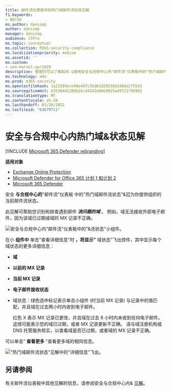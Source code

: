 ```yaml
---
title: 邮件流仪表板中的热门域邮件流状态见解
f1.keywords:
- NOCSH
ms.author: dansimp
author: dansimp
manager: dansimp
audience: ITPro
ms.topic: conceptual
ms.collection: M365-security-compliance
ms.localizationpriority: medium
ms.assetid: ''
ms.custom:
- seo-marvel-apr2020
description: 管理员可以了解如何 &使用安全与合规中心内"邮件流"仪表板中的"热门域邮件流状态"见解，解决与 MX 记录相关的邮件流问题。
ms.technology: mdo
ms.prod: m365-security
ms.openlocfilehash: 1a22589ece98e497c55d61d29256b2480a2f55d3
ms.sourcegitcommit: b3530441288b2bc44342e00e9025a49721796903
ms.translationtype: MT
ms.contentlocale: zh-CN
ms.lasthandoff: 03/20/2022
ms.locfileid: "63679711"
---
```

# <a name="top-domain-mail-flow-status-insight-in-the-security--compliance-center"></a>安全与合规中心内热门域&状态见解

[!INCLUDE [Microsoft 365 Defender rebranding](../includes/microsoft-defender-for-office.md)]

**适用对象**
- [Exchange Online Protection](exchange-online-protection-overview.md)
- [Microsoft Defender for Office 365 计划 1 和计划 2](defender-for-office-365.md)
- [Microsoft 365 Defender](../defender/microsoft-365-defender.md)

安全 **与合规中心的**"邮件流"仪表板 [](mail-flow-insights-v2.md)中的"热门域邮件流状态"&[可](https://protection.office.com)为你提供组织的当前邮件流状态。

此见解可帮助您识别和排查遇到邮件 ***流问题的域*** 。 例如，域无法接收外部电子邮件，因为该域已过期或域的 MX 记录不正确。

![安全与合规中心内"邮件流"仪表板中的"&流状态"小组件。](../../media/mfi-top-domain-mail-flow-status-widget.png)

在小 **组件中** 单击"查看详细信息"时 **，将显示"** 域状态"飞出控件，其中显示每个域状态的更多详细信息：

- **域**
- **以前的 MX 记录**
- **当前 MX 记录**
- **电子邮件接收状态**
- 域状态：绿色选中标记表示单击小组件 (时当前 MX 记录) 与记录中的值匹配，并且域在过去两小时内收到电子邮件。

  红色 X 表示 MX 记录已更改，并且域在过去 6 小时内未收到任何电子邮件。 这很可能表示您的域已过期，或者 MX 记录更新不正确。 请与域注册机构或 DNS 托管服务核实，以查看域是否已过期，或者域的 MX 记录不正确。

可以单击" **查看更多** "查看更多域的相同信息。

!["热门域邮件流状态"见解中的"详细信息"飞出。](../../media/mfi-top-domain-mail-flow-status-view-details.png)

## <a name="see-also"></a>另请参阅

有关邮件流仪表板中其他见解的信息，请参阅安全与合规中心内& [见解](mail-flow-insights-v2.md)。

